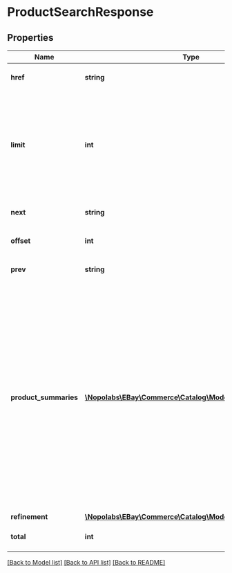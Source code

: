 # ProductSearchResponse

## Properties
Name | Type | Description | Notes
------------ | ------------- | ------------- | -------------
**href** | **string** | This field is reserved for internal or future use. | [optional] 
**limit** | **int** | The number of product summaries returned in the response. This is the result set, a subset of the full collection of products that match the search or filter criteria of this call. If the limit query parameter was included in the request, this field will have the same value. Default: 50 | [optional] 
**next** | **string** | This field is reserved for internal or future use. | [optional] 
**offset** | **int** | This field is reserved for internal or future use. | [optional] 
**prev** | **string** | This field is reserved for internal or future use. | [optional] 
**product_summaries** | [**\Nopolabs\EBay\Commerce\Catalog\Model\ProductSummary[]**](ProductSummary.md) | Returned if the fieldGroups query parameter was omitted from the request, or if it was included with a value of MATCHING_PRODUCTS or FULL. This container provides an array of product summaries in the current result set for products that match the combination of the q, category_ids, and aspect_filter parameters that were provided in the request. Each product summary includes information about the product&#39;s identifiers, product images, aspects, the product page URL, and the getProduct URL for retrieving the product details. | [optional] 
**refinement** | [**\Nopolabs\EBay\Commerce\Catalog\Model\Refinement**](Refinement.md) |  | [optional] 
**total** | **int** | This field is reserved for internal or future use. | [optional] 

[[Back to Model list]](../README.md#documentation-for-models) [[Back to API list]](../README.md#documentation-for-api-endpoints) [[Back to README]](../README.md)


